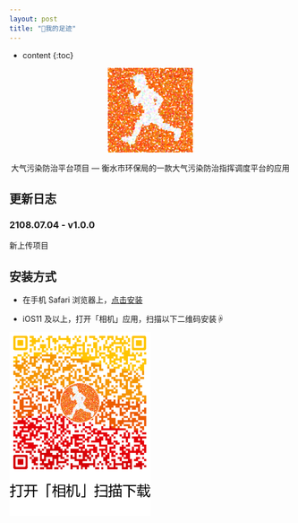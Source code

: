```yaml
---
layout: post
title: "👣我的足迹"
---
```


* content
{:toc}
<div align="center"> <img alt="icon" src="https://raw.githubusercontent.com/1ilI/TestMyipa_Resource/master/resource/MyselfMap/icon.png" width="30%"/> <p>大气污染防治平台项目 — 衡水市环保局的一款大气污染防治指挥调度平台的应用</p> </div>








## 更新日志

### 2108.07.04 - v1.0.0

新上传项目


## 安装方式

* 在手机 Safari 浏览器上，[点击安装](itms-services://?action=download-manifest&url=https://raw.githubusercontent.com/1ilI/TestMyipa_Resource/master/resource/MyselfMap/manifest.plist)


* iOS11 及以上，打开「相机」应用，扫描以下二维码安装☟

<img alt="downloadImage" src="https://raw.githubusercontent.com/1ilI/TestMyipa_Resource/master/resource/MyselfMap/download.png" width="50%"/>


